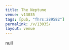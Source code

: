 ```yaml
---
title: The Neptune
venue: v13035
tags: [pub, "fhrs:289582"]
permalink: /v/13035/
layout: venue
---
```

null